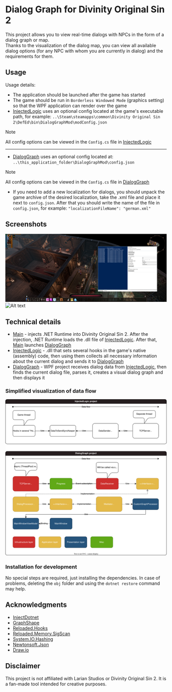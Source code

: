 # Dialog Graph for Divinity Original Sin 2
This project allows you to view real-time dialogs with NPCs in the form of a dialog graph or map.  
Thanks to the visualization of the dialog map, you can view all available dialog options (for any NPC with whom you are currently in dialog) and the requirements for them.
## Usage
Usage details:
* The application should be launched after the game has started  
* The game should be run in `Borderless Windowed Mode` (graphics setting) so that the WPF application can render over the game
* [InjectedLogic](../InjectedLogic) uses an optional config located at the game's executable path, for example: `..\Steam\steamapps\common\Divinity Original Sin 2\DefEd\bin\DialogGraphMod\modConfig.json`
> [!NOTE]
> All config options can be viewed in the `Config.cs` file in [InjectedLogic](../InjectedLogic)
---
* [DialogGraph](../DialogGraph) uses an optional config located at: `..\this_application_folder\DialogGraphMod\config.json`
> [!NOTE]
> All config options can be viewed in the `Config.cs` file in [DialogGraph](../DialogGraph)

* If you need to add a new localization for dialogs, you should unpack the game archive of the desired localization, take the .xml file and place it next to `config.json`. After that you should write the name of the file in `config.json`, for example: `"localizationFileName": "german.xml"`
## Screenshots
![Alt text](Screenshot1.png)  
![Alt text](Screenshot2.png)
## Technical details
* [Main](../Main) - injects .NET Runtime into Divinity Original Sin 2. After the injection, .NET Runtime loads the .dll file of [InjectedLogic](../InjectedLogic). After that, [Main](../Main) launches [DialogGraph](../DialogGraph)
* [InjectedLogic](../InjectedLogic) - .dll that sets several hooks in the game's native (assembly) code, then using them collects all necessary information about the current dialog and sends it to [DialogGraph](../DialogGraph)
* [DialogGraph](../DialogGraph) - WPF project receives dialog data from [InjectedLogic](../InjectedLogic), then finds the current dialog file, parses it, creates a visual dialog graph and then displays it
### Simplified visualization of data flow
![Alt text](Architecture.svg)  
### Installation for development
No special steps are required, just installing the dependencies. In case of problems, deleting the `obj` folder and using the `dotnet restore` command may help.
## Acknowledgments
* [InjectDotnet](https://github.com/Mbucari/InjectDotnet)
* [GraphShape](https://github.com/KeRNeLith/GraphShape)
* [Reloaded.Hooks](https://github.com/Reloaded-Project/Reloaded.Hooks)
* [Reloaded.Memory.SigScan](https://github.com/Reloaded-Project/Reloaded.Memory.SigScan)
* [System.IO.Hashing](https://www.nuget.org/packages/System.IO.Hashing)
* [Newtonsoft.Json](https://github.com/JamesNK/Newtonsoft.Json)
* [Draw.io](https://app.diagrams.net/)
## Disclaimer
This project is not affiliated with Larian Studios or Divinity Original Sin 2. It is a fan-made tool intended for creative purposes.